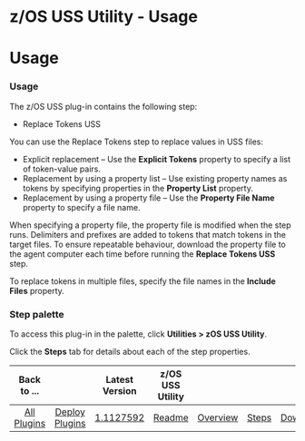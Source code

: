 
z/OS USS Utility - Usage
========================

# Usage



### Usage





The z/OS USS plug-in contains the following step:


* Replace Tokens USS


You can use the Replace Tokens step to replace values in USS files:


* Explicit replacement – Use the **Explicit Tokens** property to specify a list of token-value pairs.
* Replacement by using a property list – Use existing property names as tokens by specifying properties in the **Property List** property.
* Replacement by using a property file – Use the **Property File Name** property to specify a file name.


When specifying a property file, the property file is modified when the step runs. Delimiters and prefixes are added to tokens that match tokens in the target files. To ensure repeatable behaviour, download the property file to the agent computer each time before running the **Replace Tokens USS** step.


To replace tokens in multiple files, specify the file names in the **Include Files** property.


### **Step palette**


To access this plug-in in the palette, click **Utilities > zOS USS Utility**.


Click the **Steps** tab for details about each of the step properties.




|Back to ...||Latest Version|z/OS USS Utility ||||
| :---: | :---: | :---: | :---: | :---: | :---: | :---: |
|[All Plugins](../../index.md)|[Deploy Plugins](../README.md)|[1.1127592](https://raw.githubusercontent.com/UrbanCode/IBM-UCD-PLUGINS/main/files/zos-replacetokens-uss/ucd-plugins-zos-replacetokens-uss-1.1127592.zip)|[Readme](README.md)|[Overview](overview.md)|[Steps](steps.md)|[Downloads](downloads.md)|
